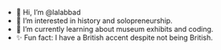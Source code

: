 - 👋 Hi, I’m @lalabbad
- 👀 I’m interested in history and solopreneurship.
- 🌱 I’m currently learning about museum exhibits and coding.
- ✨ Fun fact: I have a British accent despite not being British.

<!---
lalabbad/lalabbad is a ✨ special ✨ repository because its `README.md` (this file) appears on your GitHub profile.
You can click the Preview link to take a look at your changes.
--->
